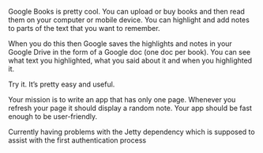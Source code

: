 Google Books is pretty cool. You can upload or buy books and then read them on your computer or mobile device. You can highlight and add notes to parts of the text that you want to remember.

When you do this then Google saves the highlights and notes in your Google Drive in the form of a Google doc (one doc per book). You can see what text you highlighted, what you said about it and when you highlighted it.

Try it. It’s pretty easy and useful.

Your mission is to write an app that has only one page. Whenever you refresh your page it should display a random note. Your app should be fast enough to be user-friendly.

Currently having problems with the Jetty dependency which is supposed to assist with the first authentication process
